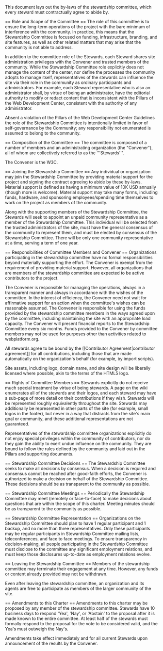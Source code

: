This document lays out the by-laws of the stewardship committee, which every steward must contractually agree to abide by.

== Role and Scope of the Committee ==
The role of this committee is to ensure the long-term operations of the project with the bare minimum of interference with the community. In practice, this means that the Stewardship Committee is focused on funding, infrastructure, branding, and site features, as well as other related matters that may arise that the community is not able to address.

In addition to the committee role of the Stewards, each Steward shares site administration privileges with the Convener and trusted members of the community. While the Stewardship Committee role explicitly does not manage the content of the center, nor define the processes the community adopts to manage itself, representatives of the stewards can influence the site via their role in the community as ordinary participants and administrators. For example, each Steward representative who is also an administrator shall, by virtue of being an administrator, have the editorial authority to modify or redact content that is inconsistent with the Pillars of the Web Development Center, consistent with the authority of any administrator.

Absent a violation of the Pillars of the Web Development Center Guidelines the role of the Stewardship Committee is intentionally limited in favor of self-governance by the Community; any responsibility not enumerated is assumed to belong to the community.

== Composition of the Committee ==
The committee is composed of a number of members and an administrating organization (the "Convener"), all of whom are collectively referred to as the '''Stewards'''.

The Convener is the W3C.

== Joining the Stewardship Committee ==
Any individual or organization may join the Stewardship Committee by providing material support for the project and signing the contract agreeing to abide by these by-laws. Material support is defined as having a minimum value of 10K USD annually (though more is welcome). Material support may take many forms, including funds, hardware, and sponsoring employees/spending time themselves to work on the project as members of the community.

Along with the supporting members of the Stewardship Committee, the Stewards will seek to appoint an unpaid community representative as a member of the Stewardship Committee. This individual will be selected from the trusted administrators of the site, must have the general consensus of the community to represent them, and must be elected by consensus of the Stewardship Committee. There will be only one community representative at a time, serving a term of one year.

== Responsibilities of Committee Members and Convener ==
Organizations participating in the stewardship committee have no formal responsibilities beyond materially supporting the effort. The Convener is exempt from the requirement of providing material support. However, all organizations that are members of the stewardship committee are expected to be active contributors to the project.

The Convener is responsible for managing the operations, always in a transparent manner and always in accordance with the wishes of the committee. In the interest of efficiency, the Convener need not wait for affirmative support for an action when the committee's wishes can be reasonably assumed. The Convener is responsible for using the funds provided by the stewardship committee members in the ways agreed upon by the committee, including maintaining the site with an appropriate load capacity. The Convener will present financial reports to the Stewardship Committee every six months. Funds provided to the Convener by committee members may not be used for purposes other than activities related to webplatform.org.

All stewards agree to be bound by the [[Contributor Agreement|contributor agreement]] for all contributions, including those that are made automatically on the organization's behalf (for example, by import scripts).

Site assets, including logo, domain name, and site design will be liberally licensed where possible, akin to the terms of the HTML5 logo.

== Rights of Committee Members ==
Stewards explicitly do not receive much special treatment by virtue of being stewards. A page on the wiki enumerates all of the stewards and their logos, and each steward may have a sub-page of more detail on their contributions if they wish. Stewards will be represented roughly equivalently throughout the site. Stewards may additionally be represented in other parts of the site (for example, small logos in the footer), but never in a way that distracts from the site's main goal or community, and these additional representations are not guaranteed.

Representatives of the stewardship committee organizations explicitly do not enjoy special privileges within the community of contributors, nor do they gain the ability to exert undue influence on the community. They are bound to follow the rules defined by the community and laid out in the Pillars and supporting documents.

== Stewardship Committee Decisions ==
The Stewardship Committee seeks to make all decisions by consensus. When a decision is required and consensus cannot be reached after good-faith efforts, the Convener is authorized to make a decision on behalf of the Stewardship Committee. These decisions should be as transparent to the community as possible.

== Stewardship Committee Meetings ==
Periodically the Stewardship Committee may meet (remotely or face-to-face) to make decisions about questions that are within the scope of this charter. Meeting minutes should be as transparent to the community as possible.

== Stewardship Committee Representation ==
Organizations on the Stewardship Committee should plan to have 1 regular participant and 1 backup, and no more than three representatives. Only these participants may be regular participants in Stewardship Committee mailing lists, teleconferences, and face to face meetings. To ensure transparency in decision-making, all people participating in the Stewardship Committee must disclose to the committee any significant employment relations, and must keep those disclosures up-to-date as employment relations evolve.

== Leaving the Stewardship Committee ==
Members of the stewardship committee may terminate their engagement at any time. However, any funds or content already provided may not be withdrawn.

Even after leaving the stewardship committee, an organization and its agents are free to participate as members of the larger community of the site.

== Amendments to this Charter ==
Amendments to this charter may be proposed by any member of the stewardship committee. Stewards have 10 business days to respond 'Yea', 'Nay', or 'Abstain' to the proposal after it is made known to the entire committee. At least half of the stewards must formally respond to the proposal for the vote to be considered valid, and the Yea's must outweigh the Nay's.

Amendments take effect immediately and for all current Stewards upon announcement of the results by the Convener.
